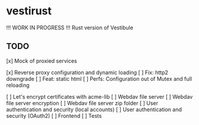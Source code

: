 # vestirust

!!! WORK IN PROGRESS !!! Rust version of Vestibule

## TODO

[x] Mock of proxied services

[x] Reverse proxy configuration and dynamic loading
[ ] Fix: http2 downgrade
[ ] Feat: static html
[ ] Perfs: Configuration out of Mutex and full reloading

[ ] Let's encrypt certificates with acme-lib
[ ] Webdav file server
[ ] Webdav file server encryption
[ ] Webdav file server zip folder
[ ] User authentication and security (local accounts)
[ ] User authentication and security (OAuth2)
[ ] Frontend
[ ] Tests

